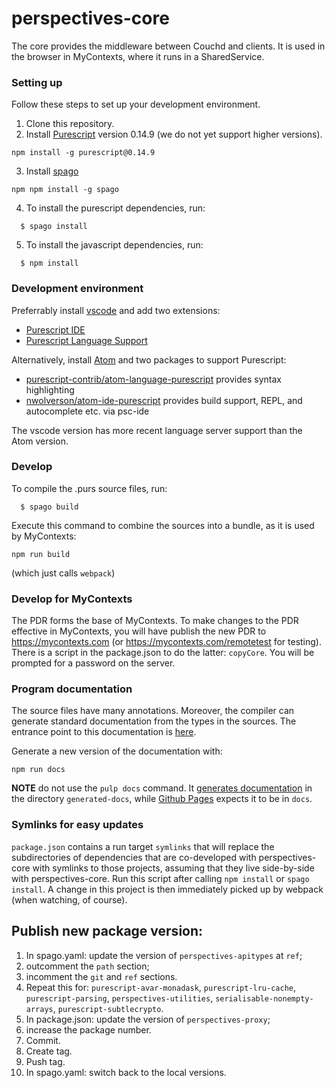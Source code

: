 perspectives-core
======================

The core provides the middleware between Couchd and clients. It is used in the browser in MyContexts, where it runs in a SharedService.

### Setting up
Follow these steps to set up your development environment.

1. Clone this repository.
2. Install [Purescript](http://www.purescript.org) version 0.14.9 (we do not yet support higher versions).

```
npm install -g purescript@0.14.9
```

3. Install [spago](https://github.com/purescript/spago)

```
npm npm install -g spago
```

4. To install the purescript dependencies, run:

```
  $ spago install
```

5. To install the javascript dependencies, run:

```
  $ npm install
```

### Development environment
Preferrably install [vscode](https://code.visualstudio.com/) and add two extensions:
  * [Purescript IDE](https://marketplace.visualstudio.com/items?itemName=nwolverson.ide-purescript)
  * [Purescript Language Support](https://marketplace.visualstudio.com/items?itemName=nwolverson.language-purescript)

Alternatively, install [Atom](https://atom.io/) and two packages to support Purescript:
  * [purescript-contrib/atom-language-purescript](https://github.com/purescript-contrib/atom-language-purescript) provides syntax highlighting
  * [nwolverson/atom-ide-purescript](https://github.com/nwolverson/atom-ide-purescript) provides build support, REPL, and autocomplete etc. via psc-ide

The vscode version has more recent language server support than the Atom version.

### Develop

To compile the .purs source files, run:

```
  $ spago build
```

Execute this command to combine the sources into a bundle, as it is used by MyContexts:

```
npm run build
```
(which just calls `webpack`)

### Develop for MyContexts
The PDR forms the base of MyContexts. To make changes to the PDR effective in MyContexts, you will have publish the new PDR to https://mycontexts.com (or https://mycontexts.com/remotetest for testing). There is a script in the package.json to do the latter: `copyCore`. You will be prompted for a password on the server.

### Program documentation
The source files have many annotations. Moreover, the compiler can generate standard documentation from the types in the sources. The entrance point to this documentation is [here](https://joopringelberg.github.io/perspectives-core/Perspectives.Docu.Main.html#t:x).

Generate a new version of the documentation with:

```
npm run docs
```

__NOTE__ do not use the `pulp docs` command. It [generates documentation](https://github.com/purescript-contrib/pulp#building-documentation) in the directory `generated-docs`, while [Github Pages](https://help.github.com/en/github/working-with-github-pages/configuring-a-publishing-source-for-your-github-pages-site) expects it to be in `docs`.

### Symlinks for easy updates
`package.json` contains a run target `symlinks` that will replace the subdirectories of dependencies that are co-developed with perspectives-core with symlinks to those projects, assuming that they live side-by-side with perspectives-core. Run this script after calling `npm install` or `spago install`. A change in this project is then immediately picked up by webpack (when watching, of course).

## Publish new package version:
1. In spago.yaml: update the version of `perspectives-apitypes` at `ref`;
2. outcomment the `path` section;
3. incomment the `git` and `ref` sections.
3. Repeat this for: `purescript-avar-monadask`, `purescript-lru-cache`, `purescript-parsing`, `perspectives-utilities`, `serialisable-nonempty-arrays`, `purescript-subtlecrypto`.
4. In package.json: update the version of `perspectives-proxy`;
4. increase the package number.
5. Commit.
6. Create tag.
7. Push tag.
8. In spago.yaml: switch back to the local versions.

